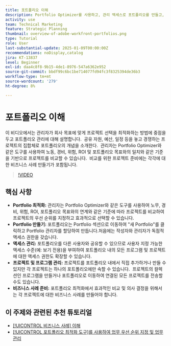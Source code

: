 ```yaml
---
title: 포트폴리오 이해
description: Portfolio Optimizer를 사용하고, 관리 액세스로 포트폴리오를 만들고, 프로젝트 및 프로그램을 구성하고, 정보에 입각한 의사 결정을 위한 비즈니스 사례를 준비하여 Workfront에서 프로젝트 선택을 최적화합니다.
activity: use
team: Technical Marketing
feature: Strategic Planning
thumbnail: overview-of-adobe-workfront-portfolios.png
type: Tutorial
role: User
last-substantial-update: 2025-01-09T00:00:00Z
recommendations: noDisplay,catalog
jira: KT-13837
level: Beginner
exl-id: daa4c8f8-9b15-4de1-8976-547a6362e952
source-git-commit: bbdf99c6bc1be714077fd94fc3f8325394de36b3
workflow-type: tm+mt
source-wordcount: '279'
ht-degree: 8%

---
```


# 포트폴리오 이해

이 비디오에서는 관리자가 회사 목표에 맞게 프로젝트 선택을 최적화하는 방법에 중점을 두고 포트폴리오 관리에 대해 설명합니다. &#x200B; 공유 자원, 예산, 일정 등을 놓고 경쟁하는 프로젝트의 집합체로 포트폴리오의 개념을 소개한다. &#x200B; 관리자는 Portfolio Optimizer와 같은 도구를 사용하여 노동, 경비, 위험, ROI 및 포트폴리오 목표와의 일치와 같은 기준을 기반으로 프로젝트를 비교할 수 있습니다. &#x200B; 비교를 위한 프로젝트 준비에는 각각에 대한 비즈니스 사례 만들기가 포함됩니다. &#x200B;


>[!VIDEO](https://video.tv.adobe.com/v/3442835/?quality=12&learn=on&enablevpops=1&captions=kor)

## 핵심 사항

* **Portfolio 최적화:** 관리자는 Portfolio Optimizer와 같은 도구를 사용하여 노무, 경비, 위험, ROI, 포트폴리오 목표와의 연계와 같은 기준에 따라 프로젝트를 비교하여 프로젝트의 우선 순위를 지정하고 효과적으로 선택할 수 있습니다.
* **Portfolio 만들기:** 포트폴리오는 Portfolio 섹션으로 이동하여 &quot;새 Portfolio&quot;를 클릭하고 Portfolio 관리자를 할당하여 만듭니다. &#x200B; 처음에는 작성자와 관리자가 독점적 액세스 권한을 갖습니다. &#x200B;
* **액세스 관리:** 포트폴리오를 다른 사용자와 공유할 수 있으므로 사용자 지정 가능한 액세스 수준(예: 보기 전용)을 부여하여 포트폴리오 내의 모든 프로그램 및 프로젝트에 대한 액세스 권한도 확장할 수 있습니다. &#x200B;
* **프로젝트 및 프로그램 관리:** 프로젝트를 포트폴리오 내에서 직접 추가하거나 만들 수 있지만 각 프로젝트는 하나의 포트폴리오에만 속할 수 있습니다. &#x200B; 프로젝트의 컬렉션인 프로그램을 만들거나 포트폴리오로 이동하여 연결된 모든 프로젝트를 전송할 수도 있습니다. &#x200B;
* **비즈니스 사례 준비:** 포트폴리오 최적화에서 효과적인 비교 및 의사 결정을 위해서는 각 프로젝트에 대한 비즈니스 사례를 만들어야 합니다. &#x200B;


## 이 주제와 관련된 추천 튜토리얼

* [[!UICONTROL 비즈니스 사례] 이해](/help/portfolios-and-programs/introduction-to-the-business-case.md)
* [[!UICONTROL 포트폴리오 최적화 도구]를 사용하여 업무 우선 순위 지정 및 업무 관리](/help/portfolios-and-programs/prioritize-and-manage-work-with-portfolios.md)

